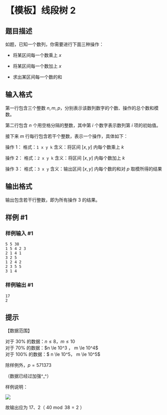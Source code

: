 # 【模板】线段树 2

## 题目描述

如题，已知一个数列，你需要进行下面三种操作：

- 将某区间每一个数乘上 $x$

- 将某区间每一个数加上 $x$

- 求出某区间每一个数的和


## 输入格式

第一行包含三个整数 $n,m,p$，分别表示该数列数字的个数、操作的总个数和模数。

第二行包含 $n$ 个用空格分隔的整数，其中第 $i$ 个数字表示数列第 $i$ 项的初始值。

接下来 $m$ 行每行包含若干个整数，表示一个操作，具体如下：

操作 $1$： 格式：`1 x y k`  含义：将区间 $[x,y]$ 内每个数乘上 $k$

操作 $2$： 格式：`2 x y k`  含义：将区间 $[x,y]$ 内每个数加上 $k$

操作 $3$： 格式：`3 x y`  含义：输出区间 $[x,y]$ 内每个数的和对 $p$ 取模所得的结果


## 输出格式

输出包含若干行整数，即为所有操作 $3$ 的结果。


## 样例 #1

### 样例输入 #1
```
5 5 38
1 5 4 2 3
2 1 4 1
3 2 5
1 2 4 2
2 3 5 5
3 1 4
```

### 样例输出 #1

```
17
2
```

## 提示

【数据范围】

对于 $30\%$ 的数据：$n \le 8$，$m \le 10$   
对于 $70\%$ 的数据：$n \le 10^3 $，$ m \le 10^4$   
对于 $100\%$ 的数据：$ n \le 10^5$，$ m \le 10^5$

除样例外，$p = 571373$

（数据已经过加强^\_^）


样例说明：

 ![](https://cdn.luogu.com.cn/upload/pic/2255.png) 

故输出应为 $17$、$2$（ $40 \bmod 38 = 2$ ）

